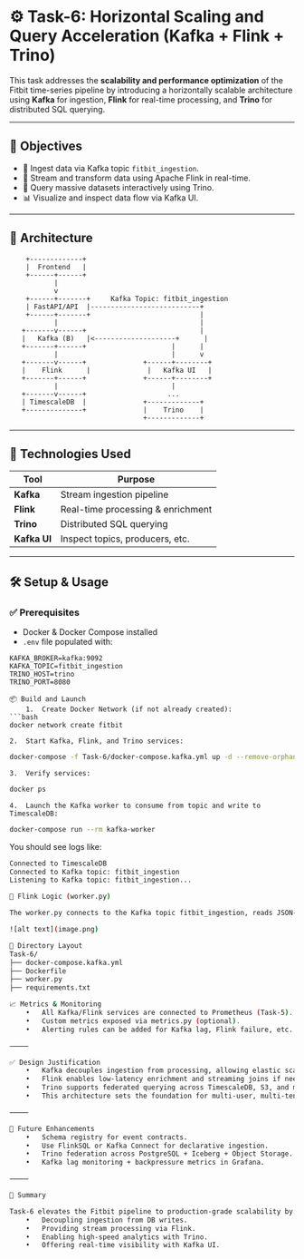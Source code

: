# ⚙️ Task-6: Horizontal Scaling and Query Acceleration (Kafka + Flink + Trino)

This task addresses the **scalability and performance optimization** of the Fitbit time-series pipeline by introducing a horizontally scalable architecture using **Kafka** for ingestion, **Flink** for real-time processing, and **Trino** for distributed SQL querying.

---

## 🚀 Objectives

- 🧩 Ingest data via Kafka topic `fitbit_ingestion`.
- 🔁 Stream and transform data using Apache Flink in real-time.
- 🧠 Query massive datasets interactively using Trino.
- 📊 Visualize and inspect data flow via Kafka UI.

---

## 🧱 Architecture

        +-------------+
        |  Frontend   |
        +------+------+                               
               |                                        
               v                                        
        +------+-------+     Kafka Topic: fitbit_ingestion      
        | FastAPI/API  |---------------------------+              
        +------+-------+                           |        
               |                                   |          
       +-------v------+                            |          
       |   Kafka (B)   |<--------------------+      |     
       +-------+------+                     |      |     
               |                            |      v      
       +-------v------+              +------+--------+     
       |    Flink      |              |   Kafka UI   |     
       +-------+------+              +------+--------+     
               |                            |              
       +-------v------+                    ...            
       | TimescaleDB  |              +-------------+      
       +--------------+              |    Trino    |      
                                     +-------------+      

---

## 🧩 Technologies Used

| Tool        | Purpose                             |
|-------------|-------------------------------------|
| **Kafka**   | Stream ingestion pipeline           |
| **Flink**   | Real-time processing & enrichment   |
| **Trino**   | Distributed SQL querying            |
| **Kafka UI**| Inspect topics, producers, etc.     |

---

## 🛠️ Setup & Usage

### ✅ Prerequisites

- Docker & Docker Compose installed
- `.env` file populated with:
```env
KAFKA_BROKER=kafka:9092
KAFKA_TOPIC=fitbit_ingestion
TRINO_HOST=trino
TRINO_PORT=8080

📦 Build and Launch
	1.	Create Docker Network (if not already created):
```bash
docker network create fitbit
```

    2.	Start Kafka, Flink, and Trino services:
```bash
docker-compose -f Task-6/docker-compose.kafka.yml up -d --remove-orphans
```

    3.	Verify services:
```bash
docker ps
```
    4.	Launch the Kafka worker to consume from topic and write to TimescaleDB:
```bash
docker-compose run --rm kafka-worker
```
You should see logs like:
```bash
Connected to TimescaleDB
Connected to Kafka topic: fitbit_ingestion
Listening to Kafka topic: fitbit_ingestion...

🧠 Flink Logic (worker.py)

The worker.py connects to the Kafka topic fitbit_ingestion, reads JSON-structured time-series records, and inserts them into TimescaleDB tables. It ensures deduplication and type validation.

![alt text](image.png)

📁 Directory Layout
Task-6/
├── docker-compose.kafka.yml
├── Dockerfile
├── worker.py
├── requirements.txt

📈 Metrics & Monitoring
	•	All Kafka/Flink services are connected to Prometheus (Task-5).
	•	Custom metrics exposed via metrics.py (optional).
	•	Alerting rules can be added for Kafka lag, Flink failure, etc.

⸻

✅ Design Justification
	•	Kafka decouples ingestion from processing, allowing elastic scaling.
	•	Flink enables low-latency enrichment and streaming joins if needed.
	•	Trino supports federated querying across TimescaleDB, S3, and more in future.
	•	This architecture sets the foundation for multi-user, multi-tenant scale.

⸻

📌 Future Enhancements
	•	Schema registry for event contracts.
	•	Use FlinkSQL or Kafka Connect for declarative ingestion.
	•	Trino federation across PostgreSQL + Iceberg + Object Storage.
	•	Kafka lag monitoring + backpressure metrics in Grafana.

⸻

🧠 Summary

Task-6 elevates the Fitbit pipeline to production-grade scalability by:
	•	Decoupling ingestion from DB writes.
	•	Providing stream processing via Flink.
	•	Enabling high-speed analytics with Trino.
	•	Offering real-time visibility with Kafka UI.